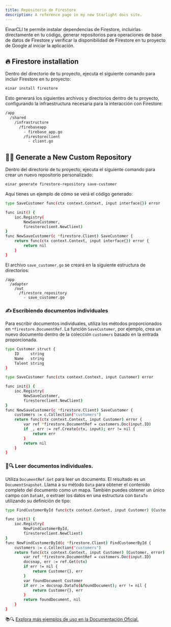```yaml
---
title: Repositorio de Firestore
description: A reference page in my new Starlight docs site.
---
```

EinarCLI te permite instalar dependencias de Firestore, incluirlas directamente en tu código, generar repositorios para operaciones de base de datos de Firestore y verificar la disponibilidad de Firestore en tu proyecto de Google al iniciar la aplicación.

## 🔥 Firestore installation
Dentro del directorio de tu proyecto, ejecuta el siguiente comando para incluir Firestore en tu proyecto:
```sh
einar install firestore
```
Esto generará los siguientes archivos y directorios dentro de tu proyecto, configurando la infraestructura necesaria para la interacción con Firestore:
```sh 
/app
  /shared
    /infrastructure
      /firebaseapp
        - firebase_app.go
        /firestoreclient
          - client.go
```

## 👨‍💻 Generate a New Custom Repository
Dentro del directorio de tu proyecto, ejecuta el siguiente comando para crear un nuevo repositorio personalizado:
```sh
einar generate firestore-repository save-customer
```
Aquí tienes un ejemplo de cómo se verá el código generado:
```sh
type SaveCustomer func(ctx context.Context, input interface{}) error

func init() {
	ioc.Registry(
		NewSaveCustomer,
		firestoreclient.NewClient)
}
func NewSaveCustomer(c *firestore.Client) SaveCustomer {
	return func(ctx context.Context, input interface{}) error {
		return nil
	}
}
```
El archivo `save_customer.go` se creará en la siguiente estructura de directorios:
```
/app
  /adapter
    /out
      /firestore_repository
        - save_customer.go  
```

### ✍️ Escribiendo documentos individuales
Para escribir documentos individuales, utiliza los métodos proporcionados en `*firestore.DocumentRef`. La función `SaveCustomer`, por ejemplo, crea un nuevo documento dentro de la colección `customers` basado en la entrada proporcionada.
```sh
type Customer struct {
	ID     string
	Name   string
	Talent string
}
```
```sh
type SaveCustomer func(ctx context.Context, input Customer) error

func init() {
	ioc.Registry(
		NewSaveCustomer,
		firestoreclient.NewClient)
}
func NewSaveCustomer(c *firestore.Client) SaveCustomer {
	customers := c.Collection("customers")
	return func(ctx context.Context, input Customer) error {
		var ref *firestore.DocumentRef = customers.Doc(input.ID)
		if _, err := ref.Create(ctx, input); err != nil {
			return err
		}
		return nil
	}
}
```

### 📄🔍 Leer documentos individuales.
Utiliza `DocumentRef.Get` para leer un documento. El resultado es un `DocumentSnapshot`. Llama a su método `Data` para obtener el contenido completo del documento como un mapa. También puedes obtener un único campo con `DataAt`, o extraer los datos en una estructura con `DataTo` utilizando su definición de tipo:

```sh
type FindCustomerById func(ctx context.Context, input Customer) (Customer, error)

func init() {
	ioc.Registry(
		NewFindCustomerById,
		firestoreclient.NewClient)
}
func NewFindCustomerById(c *firestore.Client) FindCustomerById {
	customers := c.Collection("customers")
	return func(ctx context.Context, input Customer) (Customer, error) {
		var ref *firestore.DocumentRef = customers.Doc(input.ID)
		docsnap, err := ref.Get(ctx)
		if err != nil {
			return Customer{}, err
		}
		var foundDocument Customer
		if err := docsnap.DataTo(&foundDocument); err != nil {
			return Customer{}, err
		}
		return foundDocument, nil
	}
}
```
📚🔍 [Explora más ejemplos de uso en la Documentación Oficial.](https://pkg.go.dev/cloud.google.com/go/firestore)
